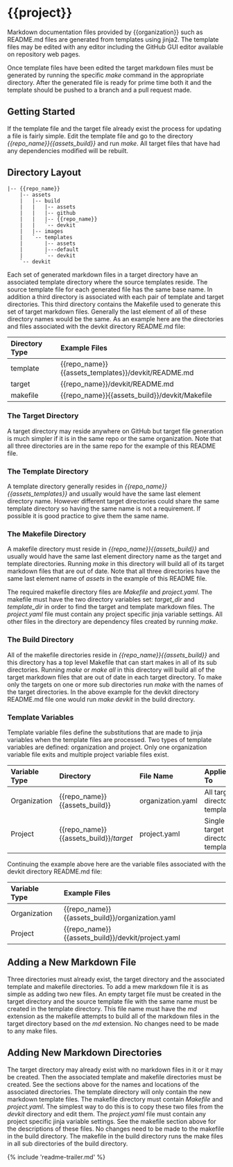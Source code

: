 # {{project}}

Markdown documentation files provided by {{organization}} such as README.md files are generated
from templates using jinja2.
The template files may be edited with any editor including the GitHub GUI editor available
on repository web pages.

Once template files have been edited the target markdown files must be generated by running
the specific _make_ command in the appropriate directory.
After the generated file is ready for prime time both it and the template should be pushed
to a branch and a pull request made.

## Getting Started

If the template file and the target file already exist the process for updating a file
is fairly simple.
Edit the template file and go to the directory *{{repo_name}}{{assets_build}}* and run _make_.
All target files that have had any dependencies modified will be rebuilt.

## Directory Layout

    |-- {{repo_name}}
        |-- assets
        |   |-- build
        |   |   |-- assets
        |   |   |-- github
        |   |   |-- {{repo_name}}
        |   |   `-- devkit
        |   |-- images
        |   `-- templates
        |       |-- assets
        |       |---default
        |       `-- devkit
        `-- devkit

Each set of generated markdown files in a target directory have an associated
template directory where the source templates reside.
The source template file for each generated file has the same base name.
In addition a third directory is associated with each pair of template and target directories.
This third directory contains the Makefile used to generate this set of target markdown files.
Generally the last element of all of these directory names would be the same.
As an example here are the directories and files associated with the
devkit directory README.md file:

|Directory Type|Example Files|
|:-|:-|
|template|{{repo_name}}{{assets_templates}}/devkit/README.md|
|target|{{repo_name}}/devkit/README.md|
|makefile|{{repo_name}}{{assets_build}}/devkit/Makefile|

### The Target Directory

A target directory may reside anywhere on GitHub but target file generation is much simpler
if it is in the same repo or the same organization.
Note that all three directories are in the same repo for the example of this README file.

### The Template Directory

A template directory generally resides in *{{repo_name}}{{assets_templates}}* and usually
would have the same last element directory name.
However different target directories could share the same template directory so having
the same name is not a requirement.
If possible it is good practice to give them the same name.

### The Makefile Directory

A makefile directory must reside in *{{repo_name}}{{assets_build}}* and usually would have
the same last element directory name as the target and template directories.
Running _make_ in this directory will build all of its target markdown files that are out of date.
Note that all three directories have the same last element name of *assets* in
the example of this README file.

The required makefile directory files are _Makefile_ and _project.yaml_.
The makefile must have the two directory variables set: *target_dir* and *template_dir*
in order to find the target and template markdown files.
The _project.yaml_ file must contain any project specific jinja variable settings.
All other files in the directory are dependency files created by running _make_.

### The Build Directory

All of the makefile directories reside in *{{repo_name}}{{assets_build}}* and this directory
has a top level Makefile that can start makes in all of its sub directories.
Running _make_ or _make all_ in this directory will build all of the target markdown files
that are out of date in each target directory.
To make only the targets on one or more sub directories run _make_ with the names
of the target directories.
In the above example for the devkit directory README.md file one would run _make devkit_
in the build directory.

### Template Variables

Template variable files define the substitutions that are made to jinja
variables when the template files are processed.
Two types of template variables are defined: organization and project.
Only one organization variable file exits and multiple project variable files exist.

|Variable Type|Directory|File Name|Applies To|
|:-|:-|:-|:-|
|Organization|{{repo_name}}{{assets_build}}|organization.yaml|All target directory templates
|Project|{{repo_name}}{{assets_build}}/_target_|project.yaml|Single target directory templates

Continuing the example above here are the variable files associated with the
devkit directory README.md file:

|Variable Type|Example Files|
|:-|:-|
|Organization|{{repo_name}}{{assets_build}}/organization.yaml|
|Project|{{repo_name}}{{assets_build}}/devkit/project.yaml|

## Adding a New Markdown File

Three directories must already exist, the target directory
and the associated template and makefile directories.
To add a mew markdown file it is as simple as adding two new files.
An empty target file must be created in the target directory and the source
template file with the same name must be created in the template directory.
This file name must have the _md_ extension as the makefile attempts to build
all of the markdown files in the target directory based on the _md_ extension.
No changes need to be made to any make files.

## Adding New Markdown Directories

The target directory may already exist with no markdown files in it or it may be created.
Then the associated template and makefile directories must be created.
See the sections above for the names and locations of the associated directories.
The template directory will only contain the new markdown template files.
The makefile directory must contain _Makefile_ and _project.yaml_.
The simplest way to do this is to copy these two files from the _devkit_ directory
and edit them.
The _project.yaml_ file must contain any project specific jinja variable settings.
See the makefile section above for the descriptions of these files.
No changes need to be made to the makefile in the build directory.
The makefile in the build directory runs the make files in all sub directories of
the build directory.

{% include 'readme-trailer.md' %}
